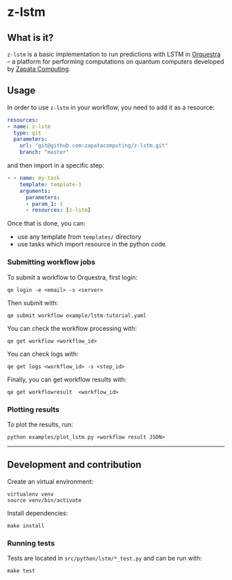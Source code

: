 # z-lstm

## What is it?

`z-lstm` is a basic implementation to run predictions with LSTM in [Orquestra](http://orquestra.io/docs/) – a platform for performing computations on quantum computers developed by [Zapata Computing](https://www.zapatacomputing.com).

## Usage

In order to use `z-lstm` in your workflow, you need to add it as a resource:

```yaml
resources:
- name: z-lstm
  type: git
  parameters:
    url: "git@github.com:zapatacomputing/z-lstm.git"
    branch: "master"
```

and then import in a specific step:

```yaml
- - name: my-task
    template: template-1
    arguments:
      parameters:
      - param_1: 1
      - resources: [z-lstm]
```

Once that is done, you can:
- use any template from `templates/` directory
- use tasks which import resource in the python code.

### Submitting workflow jobs

To submit a workflow to Orquestra, first login:

```
qe login -e <email> -s <server>
```

Then submit with:

```
qe submit workflow example/lstm-tutorial.yaml
```

You can check the workflow processing with:

```
qe get workflow <workflow_id>
```

You can check logs with:

```
qe get logs <workflow_id> -s <step_id>
```

Finally, you can get workflow results with:

```
qe get workflowresult  <workflow_id>
```


### Plotting results

To plot the results, run:

```
python examples/plot_lstm.py <workflow result JSON>
```


---

## Development and contribution

Create an virtual environment:

```
virtualenv venv
source venv/bin/activate
```

Install dependencies:

```
make install
```

### Running tests

Tests are located in `src/python/lstm/*_test.py` and can be run with:

```
make test
```

